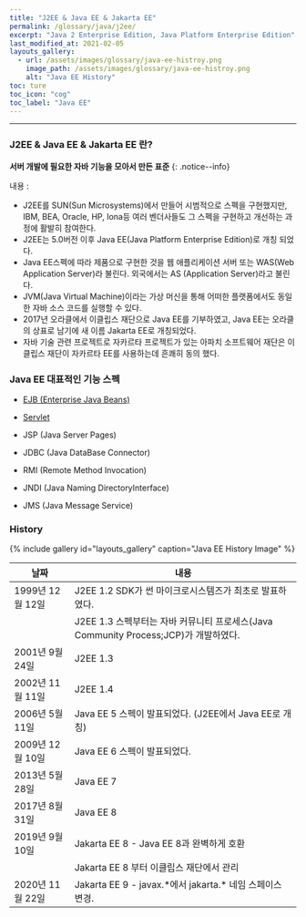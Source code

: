 ```yaml
---
title: "J2EE & Java EE & Jakarta EE"
permalink: /glossary/java/j2ee/
excerpt: "Java 2 Enterprise Edition, Java Platform Enterprise Edition"
last_modified_at: 2021-02-05
layouts_gallery:
  - url: /assets/images/glossary/java-ee-histroy.png
    image_path: /assets/images/glossary/java-ee-histroy.png
    alt: "Java EE History"
toc: ture
toc_icon: "cog"
toc_label: "Java EE"
---
```


---

### J2EE & Java EE & Jakarta EE 란?

**서버 개발에 필요한 자바 기능을 모아서 만든 표준**
{: .notice--info}

내용
:   
* J2EE를 SUN(Sun Microsystems)에서 만들어 시범적으로 스펙을 구현했지만, IBM, BEA, Oracle, HP, Iona등 여러 벤더사들도 그 스펙을 구현하고 개선하는 과정에 활발히 참여한다.
* J2EE는 5.0버전 이후 Java EE(Java Platform Enterprise Edition)로 개칭 되었다.
* Java EE스펙에 따라 제품으로 구현한 것을 웹 애플리케이션 서버 또는 WAS(Web Application Server)라 불린다. 외국에서는 AS (Application Server)라고 불린다.
* JVM(Java Virtual Machine)이라는 가상 머신을 통해 어떠한 플랫폼에서도 동일한 자바 소스 코드를 실행할 수 있다.
* 2017년 오라클에서 이클립스 재단으로 Java EE를 기부하였고, Java EE는 오라클의 상표로 남기에 새 이름 Jakarta EE로 개칭되었다.
* 자바 기술 관련 프로젝트로 자카르타 프로젝트가 있는 아파치 소프트웨어 재단은 이클립스 재단이 자카르타 EE를 사용하는데 흔쾌히 동의 했다.

### Java EE 대표적인 기능 스펙

- [EJB (Enterprise Java Beans)][glossary-java-ejb]

- [Servlet][Servlet]

- JSP (Java Server Pages)

- JDBC (Java DataBase Connector)

- RMI (Remote Method Invocation)

- JNDI (Java Naming DirectoryInterface)

- JMS (Java Message Service)


### History

{% include gallery id="layouts_gallery" caption="Java EE History Image" %}

|날짜             | 내용        |
|-----------------|--------------|
|1999년 12월 12일 | J2EE 1.2 SDK가 썬 마이크로시스템즈가 최초로 발표하였다.|
|                 |J2EE 1.3 스펙부터는 자바 커뮤니티 프로세스(Java Community Process;JCP)가 개발하였다.|
|2001년 9월 24일   |J2EE 1.3 |
|2002년 11월 11일 | J2EE 1.4 |
|2006년 5월 11일  | Java EE 5 스펙이 발표되었다. (J2EE에서 Java EE로 개칭)|
|2009년 12월 10일 | Java EE 6 스펙이 발표되었다.|
|2013년 5월 28일  | Java EE 7            |
|2017년 8월 31일  | Java EE 8            |
|2019년 9월 10일  | Jakarta EE 8 - Java EE 8과 완벽하게 호환            |
|                 | Jakarta EE 8 부터 이클립스 재단에서 관리 |
|2020년 11월 22일 | Jakarta EE 9 - javax.\*에서 jakarta.\* 네임 스페이스 변경.|


<!--링크 참조-->

[glossary-java-ejb]: /glossary/java/ejb/ "Java EJB"
[Servlet]: /glossary/java/servlet/ "Servlet&서블릿 컨테이너"
[JavaEE]: /glossary/java/j2ee/ "J2EE&JavaEE"